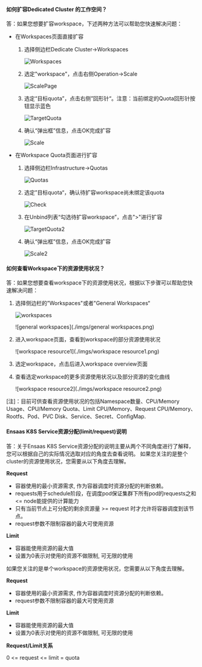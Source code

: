 #### 如何扩容Dedicated Cluster 的工作空间？

答：如果您想要扩容workspace，下述两种方法可以帮助您快速解决问题：

- 在Workspaces页面直接扩容

  1. 选择侧边栏Dedicate Cluster->Workspaces

     ![Workspaces](./imgs/Workspaces.png)

  2. 选定"workspace"，点击右侧Operation->Scale

     ![ScalePage](./imgs/ScalePage.png)

  3. 选定“目标quota”，点击右侧”回形针“。注意：当前绑定的Quota回形针按钮显示蓝色

     ![TargetQuota](./imgs/TargetQuota.png)

  4. 确认“弹出框”信息，点击OK完成扩容

     ![Scale](./imgs/Scale.png)

- 在Workspace Quota页面进行扩容

  1. 选择侧边栏Infrastructure->Quotas

     ![Quotas](./imgs/Quotas.png)

  2. 选定”目标quota“，确认待扩容workspace尚未绑定该quota

     ![Check](./imgs/Check.png)

  3. 在Unbind列表“勾选待扩容workspace”，点击">"进行扩容

     ![TargetQuota2](./imgs/TargetQuota2.png)

  4. 确认“弹出框”信息，点击OK完成扩容

     ![Scale2](./imgs/Scale2.png)

#### 如何查看Workspace下的资源使用状况？

答：如果您想要查看workspace下的资源使用状况，根据以下步骤可以帮助您快速解决问题：

1. 选择侧边栏的”Workspaces"或者"General Workspaces“

   ![workspaces](./imgs/workspaces.png)

   ![general workspaces](./imgs/general workspaces.png)

2. 进入workspace页面，查看到workspace的部分资源使用状况

   ![workspace resource1](./imgs/workspace resource1.png)

3. 选定workspace，点击后进入workspace overview页面

4. 查看选定workspace的更多资源使用状况以及部分资源的变化曲线

   ![workspace resource2](./imgs/workspace resource2.png)

[注]：目前可供查看资源使用状况的包括Namespace数量、CPU/Memory Usage、CPU/Memory Quota、Limit CPU/Memory、Request CPU/Memory、Rootfs、Pod、PVC Disk、Service、Secret、ConfigMap.



#### Ensaas K8S Service资源分配(limit/request)说明

答：关于Ensaas K8S Service资源分配的说明主要从两个不同角度进行了解释，您可以根据自己的实际情况选取对应的角度去查看说明。
如果您关注的是整个cluster的资源使用状况，您需要从以下角度去理解。

**Request**

- 容器使用的最小资源需求, 作为容器调度时资源分配的判断依赖。
- requests用于schedule阶段，在调度pod保证集群下所有pod的requests之和 <= node能提供的计算能力
- 只有当前节点上可分配的剩余资源量 >= request 时才允许将容器调度到该节点。
- request参数不限制容器的最大可使用资源

**Limit**

- 容器能使用资源的最大值
- 设置为0表示对使用的资源不做限制, 可无限的使用

如果您关注的是单个workspace的资源使用状况，您需要从以下角度去理解。

**Request**

- 容器使用的最小资源需求, 作为容器调度时资源分配的判断依赖。
- request参数不限制容器的最大可使用资源

**Limit**

- 容器能使用资源的最大值
- 设置为0表示对使用的资源不做限制, 可无限的使用

**Request/Limit关系**

0 <= request <= limit = quota
